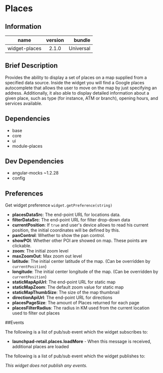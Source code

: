 # Places

## Information

| name                  | version           | bundle           |
| ----------------------|:-----------------:| ----------------:|
| widget-places         | 2.1.0 			| Universal        |

## Brief Description

Provides the ability to display a set of places on a map supplied from a specified data source. Inside the widget you will find a Google places autocomplete that allows the user to move on the map by just specifying an address. Additionally, it also able to display detailed information about a given place, such as type (for instance, ATM or branch), opening hours, and services available.

## Dependencies

* base
* core
* ui
* module-places

## Dev Dependencies

* angular-mocks ~1.2.28
* config

## Preferences

Get widget preference `widget.getPreference(string)`

* **placesDataSrc**: The end-point URL for locations data.
* **filterDataSrc**: The end-point URL for filter drop-down data
* **currentPosition**: If `true` and user's device allows to read his current position, the initial
coordinates will be defined by this.
* **panControl**: Whether to show the pan control.
* **showPOI**: Whether other POI are showed on map. These points are clickable.
* **zoom**: The initial zoom level
* **maxZoomOut**: Max zoom out level
* **latitude**: The initial center latitude of the map. (Can be overridden by `currentPosition`)
* **longitude**: The initial center longitude of the map. (Can be overridden by `currentPosition`)
* **staticMapApiUrl**: The end-point URL for static map
* **staticMapZoom**: The default zoom value for static map
* **staticMapThumbSize**: The size of the map thumbnail
* **directionApiUrl**: The end-point URL for directions
* **placesPageSize**: The amount of Places returned for each page
* **placesFilterRadius**: The radius in KM used from the current location used to filter out places

##Events

The following is a list of pub/sub event which the widget subscribes to:

* **launchpad-retail.places.loadMore** - When this message is received, additional places are loaded


The following is a list of pub/sub event which the widget publishes to:

_This widget does not publish any events._
